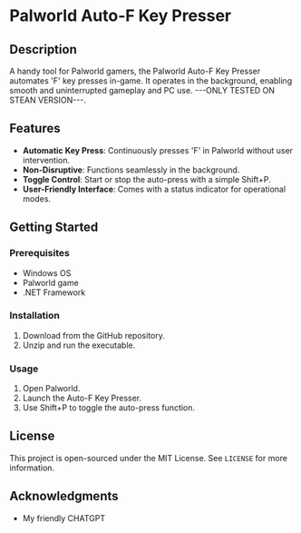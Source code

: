 # Palworld Auto-F Key Presser

## Description
A handy tool for Palworld gamers, the Palworld Auto-F Key Presser automates 'F' key presses in-game. It operates in the background, enabling smooth and uninterrupted gameplay and PC use.
---ONLY TESTED ON STEAN VERSION---.
## Features
- **Automatic Key Press**: Continuously presses 'F' in Palworld without user intervention.
- **Non-Disruptive**: Functions seamlessly in the background.
- **Toggle Control**: Start or stop the auto-press with a simple Shift+P.
- **User-Friendly Interface**: Comes with a status indicator for operational modes.

## Getting Started

### Prerequisites
- Windows OS
- Palworld game
- .NET Framework

### Installation
1. Download from the GitHub repository.
2. Unzip and run the executable.

### Usage
1. Open Palworld.
2. Launch the Auto-F Key Presser.
3. Use Shift+P to toggle the auto-press function.

## License
This project is open-sourced under the MIT License. See `LICENSE` for more information.

## Acknowledgments
- My friendly CHATGPT
  
